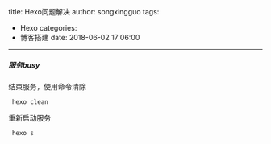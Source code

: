 title: Hexo问题解决
author: songxingguo
tags:
  - Hexo
categories:
  - 博客搭建
date: 2018-06-02 17:06:00
---
##### 服务busy

结束服务，使用命令清除
```
 hexo clean
```
重新启动服务
```
 hexo s
```
